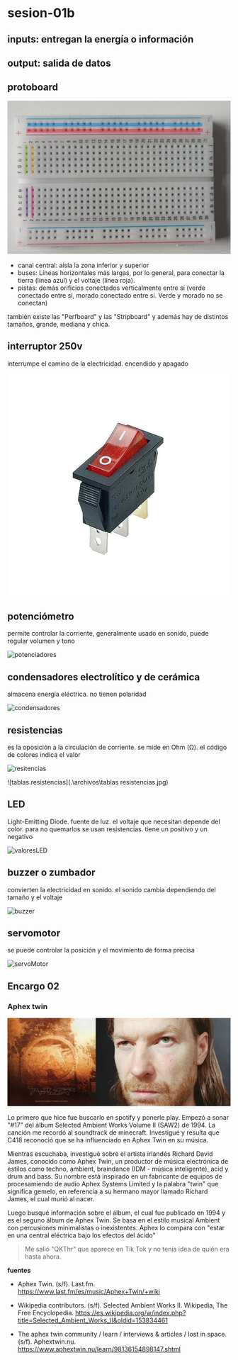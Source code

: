 # sesion-01b

## inputs: entregan la energía o información

## output: salida de datos

## protoboard

![protoboard](./archivos/protoboard.jpg)

- canal central: aísla la zona inferior y superior
- buses: Líneas horizontales más largas, por lo general, para conectar la tierra (línea azul) y el voltaje (línea roja).
- pistas: demás orificios conectados verticalmente entre sí (verde conectado entre sí, morado conectado entre sí. Verde y morado no se conectan)

también existe las "Perfboard" y las "Stripboard" y además hay de distintos tamaños, grande, mediana y chica.

## interruptor 250v

interrumpe el camino de la electricidad. encendido y apagado

![interruptor](./archivos/interruptor.jpg)

## potenciómetro

permite controlar la corriente, generalmente usado en sonido, puede regular volumen y tono

![potenciadores](.\archivos\potenciometro.jpg)

## condensadores electrolítico y de cerámica

almacena energía eléctrica. no tienen polaridad

![condensadores](.\archivos\condensadores.png)

## resistencias

es la oposición a la circulación de corriente. se mide en Ohm (Ω). el código de colores indica el valor

![resitencias](.\archivos\resistencias.png)

![tablas.resistencias](.\archivos\tablas resistencias.jpg)

## LED

Light-Emitting Diode. fuente de luz. el voltaje que necesitan depende del color. para no quemarlos se usan resistencias. tiene un positivo y un negativo

![valoresLED](.\archivos\rango.de.voltajeLED.jpeg)

## buzzer o zumbador

convierten la electricidad en sonido. el sonido cambia dependiendo del tamaño y el voltaje

![buzzer](.\archivos\buzzer.png)

## servomotor

se puede controlar la posición y el movimiento de forma precisa

![servoMotor](.\archivos\servoMotor.jpg)

## Encargo 02

### Aphex twin

![Aphex Twin SAW2](./archivos/aphexTwin.png)

Lo primero que hice fue buscarlo en spotify y ponerle play. Empezó a sonar "#17" del álbum Selected Ambient Works Volume II (SAW2) de 1994. La canción me recordó al soundtrack de minecraft. Investigué y resulta que C418 reconoció que se ha influenciado en Aphex Twin en su música.

Mientras escuchaba, investigué sobre el artista irlandés Richard David James, conocido como Aphex Twin, un productor de música electrónica de estilos como techno, ambient, braindance (IDM - música inteligente), acid y drum and bass. Su nombre está inspirado en un fabricante de equipos de procesamiendo de audio Aphex Systems Limited y la palabra "twin" que significa gemelo, en referencia a su hermano mayor llamado Richard James, el cual murió al nacer.

Luego busqué información sobre el álbum, el cual fue publicado en 1994 y es el seguno álbum de Aphex Twin. Se basa en el estilo musical Ambient con percusiones minimalistas o inexistentes. Aphex lo compara con "estar en una central eléctrica bajo los efectos del ácido"

> Me salió "QKThr" que aparece en Tik Tok y no tenía idea de quién era hasta ahora.

**fuentes**
 
-  Aphex Twin. (s/f). Last.fm. <https://www.last.fm/es/music/Aphex+Twin/+wiki>

- Wikipedia contributors. (s/f). Selected Ambient Works II. Wikipedia, The Free Encyclopedia. <https://es.wikipedia.org/w/index.php?title=Selected_Ambient_Works_II&oldid=153834461>

- The aphex twin community / learn / interviews & articles / lost in space. (s/f). Aphextwin.nu. <https://www.aphextwin.nu/learn/98136154898147.shtml>